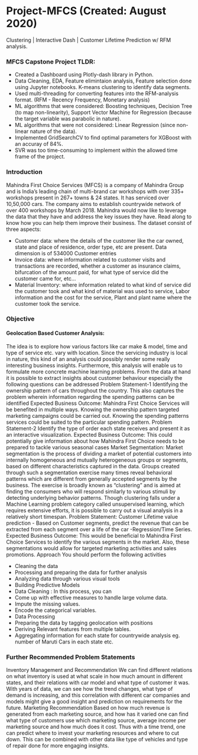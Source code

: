 # Project-MFCS (Created: August 2020)
Clustering | Interactive Dash | Customer Lifetime Prediction w/ RFM analysis. 

### MFCS Capstone Project TLDR:

* Created a Dashboard using Plotly-dash library in Python. 
* Data Cleaning, EDA, Feature elimintaion analysis, Feature selection done using Jupyter notebooks. K-means clustering to identify data segments. 
* Used multi-threading for converting features into the RFM-analysis format. (RFM - Recency Frequency, Monetary analysis)
* ML algorithms that were considered: Boosting techniques, Decision Tree (to map non-linearity), Support Vector Machine for Regression (because the target variable was parabolic in nature). 
* ML algorithms that were not considered: Linear Regression (since non-linear nature of the data). 
* Implemented GridSearchCV to find optimal parameters for XGBoost with an accuray of 84%.
* SVR was too time-consuming to implement within the allowed time frame of the project. 

### Introduction

Mahindra First Choice Services (MFCS) is a company of Mahindra Group and is India’s leading chain of multi-brand car workshops with over 335+ workshops present in 267+ towns & 24 states. It has serviced over 10,50,000 cars. The company aims to establish countrywide network of over 400 workshops by March 2018.
Mahindra would now like to leverage the data that they have and address the key issues they have. Read along to know how you can help them improve their business.
The dataset consist of three aspects:
* Customer data: where the details of the customer like the car owned, state and place of residence, order type, etc are present. Data dimension is of 534000 Customer entries
* Invoice data: where information related to customer visits and transactions are recorded, whether a customer as insurance claims, bifurcation of the amount paid, for what type of service did the customer came for, etc…
* Material Inventory: where information related to what kind of service did the customer took and what kind of material was used to service, Labor information and the cost for the service, Plant and plant name where the customer took the service.


### Objective

#### Geolocation Based Customer Analysis:

The idea is to explore how various factors like car make & model, time and type of service etc. vary with location. Since the servicing industry is local in nature, this kind of an analysis could possibly render some really interesting business insights.
Furthermore, this analysis will enable us to formulate more concrete machine learning problems.
From the data at hand it is possible to extract insights about customer behaviour especially the following questions can be addressed
Problem Statement-1
Identifying the ownership pattern of cars throughout the country. This also captures the problem wherein information regarding the spending patterns can be identified Expected Business Outcome: Mahindra First Choice Services will be benefited in multiple ways. Knowing the ownership pattern targeted marketing campaigns could be carried out. Knowing the spending patterns services could be suited to the particular spending pattern.
Problem Statement-2
Identify the type of order each state receives and present it as an interactive visualization. Expected Business Outcome: This could potentially give information about how Mahindra First Choice needs to be prepared to tackle various seasonal cases
Market Segmentation:
Market segmentation is the process of dividing a market of potential customers into internally homogeneous and mutually heterogeneous groups or segments, based on different characteristics captured in the data. Groups created through such a segmentation exercise many times reveal behavioral patterns which are different from generally accepted segments by the business. The exercise is broadly known as “clustering” and is aimed at finding the consumers who will respond similarly to various stimuli by detecting underlying behavior patterns.
Though clustering falls under a Machine Learning problem category called unsupervised learning, which requires extensive efforts, it is possible to carry out a visual analysis in a relatively short timespan.
Problem Statement: Customer Lifetime value prediction - Based on Customer segments, predict the revenue that can be extracted from each segment over a life of the car -Regression/Time Series.
Expected Business Outcome: This would be beneficial to Mahindra First Choice Services to identify the various segments in the market. Also, these segmentations would allow for targeted marketing activities and sales promotions.
Approach
You should perform the following activities
* Cleaning the data
* Processing and preparing the data for further analysis
* Analyzing data through various visual tools
* Building Predictive Models
* Data Cleaning : In this process, you can
* Come up with effective measures to handle large volume data.
* Impute the missing values.
* Encode the categorical variables.
* Data Processing
* Preparing the data by tagging geolocation with positions
* Deriving Relevant features from multiple tables.
* Aggregating information for each state for countrywide analysis eg. number of Maruti Cars in each state etc.


### Further Recommended Problem Statements

Inventory Management and Recommendation
We can find different relations on what inventory is used at what scale in how much amount in different states, and their relations with car model and what type of customer it was. With years of data, we can see how the trend changes, what type of demand is increasing, and this correlation with different car companies and models might give a good insight and prediction on requirements for the future.
Marketing Recommendation
Based on how much revenue is generated from each marketing source, and how has it varied one can find what type of customers use which marketing source, average income per marketing source and how much does it cost. Thus with a time trend, one can predict where to invest your marketing resources and where to cut down. This can be combined with other data like type of vehicles and type of repair done for more engaging insights.




